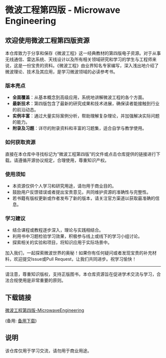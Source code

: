 # 微波工程第四版 - Microwave Engineering

## 欢迎使用微波工程第四版资源

本仓库致力于分享和保存《微波工程》这一经典教材的第四版电子资源。对于从事无线通信、雷达系统、天线设计以及所有相关领域研究和学习的学生与工程师来说，这是一份宝贵的资料。《微波工程》由业界知名专家编写，深入浅出地介绍了微波理论、技术及其应用，是学习微波领域的必读参考书。

### 版本亮点

- **全面覆盖**：从基本概念到高级应用，系统地讲解微波工程的各个方面。
- **最新技术**：第四版包含了最新的研究成果和技术进展，确保读者能接触到行业的前沿动态。
- **实例丰富**：通过大量实际案例分析，帮助理解复杂理论，并加强解决实际问题的能力。
- **附录及习题**：详尽的附录资料和丰富的习题集，适合自学与教学使用。

### 如何获取资源

直接在本仓库中寻找标记为“微波工程第四版”的文件或点击仓库提供的链接进行下载。请遵循开源协议规定，合理使用，尊重知识产权。

### 使用须知

- 本资源仅供个人学习和研究用途，请勿用于商业目的。
- 鼓励用户反馈错误或者提出宝贵意见，共同维护资源的准确性与完整性。
- 若书籍有版权更新或作者发布了新的版本，请关注官方渠道以获取最准确的信息。

### 学习建议

- 结合课程或教程逐步深入，理论与实践相结合。
- 利用书中习题检验学习效果，积极参与线上或线下的学习小组讨论。
- 探索相关的实验和项目，将知识应用于实际场景中。

加入我们，一起探索微波世界的奥秘！如果你有任何疑问或者发现宝贵的补充材料，欢迎提交Issue或Pull Request，让我们共同进步。祝学习愉快！

---

请注意，尊重知识版权，支持正版图书，本仓库资源旨在促进学术交流与学习，合法合规使用是非常重要的原则。

## 下载链接
[微波工程第四版-MicrowaveEngineering](https://pan.quark.cn/s/d73b1bd0739f) 

(备用: [备用下载](https://pan.baidu.com/s/1A_n8v34WUI-7URVuyjA8lg?pwd=1234))

## 说明

该仓库仅用于学习交流，请勿用于商业用途。
